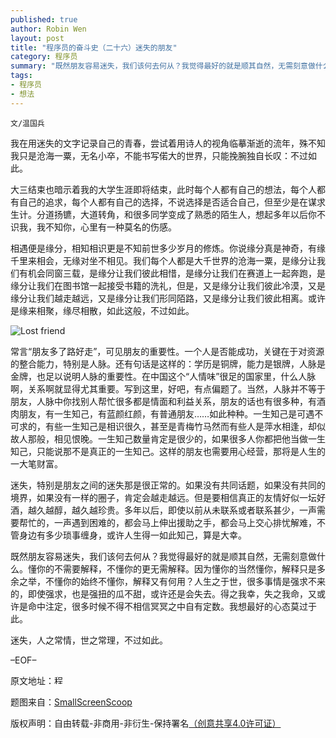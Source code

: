 ```yaml
---
published: true
author: Robin Wen
layout: post
title: "程序员的奋斗史（二十六）迷失的朋友"
category: 程序员
summary: "既然朋友容易迷失，我们该何去何从？我觉得最好的就是顺其自然，无需刻意做什么。懂你的不需要解释，不懂你的更无需解释。因为懂你的当然懂你，解释只是多余之举，不懂你的始终不懂你，解释又有何用？人生之于世，很多事情是强求不来的，即使强求，也是强扭的瓜不甜，或许还是会失去。得之我幸，失之我命，又或许是命中注定，很多时候不得不相信冥冥之中自有定数。我想最好的心态莫过于此。"
tags: 
- 程序员
- 想法
---
```


`文/温国兵`

我在用迷失的文字记录自己的青春，尝试着用诗人的视角临摹渐逝的流年，殊不知我只是沧海一粟，无名小卒，不能书写偌大的世界，只能挽腕独自长叹：不过如此。

大三结束也暗示着我的大学生涯即将结束，此时每个人都有自己的想法，每个人都有自己的追求，每个人都有自己的选择，不说选择是否适合自己，但至少是在谋求生计。分道扬镳，大道转角，和很多同学变成了熟悉的陌生人，想起多年以后你不识我，我不知你，心里有一种莫名的伤感。

相遇便是缘分，相知相识更是不知前世多少岁月的修炼。你说缘分真是神奇，有缘千里来相会，无缘对坐不相见。我们每个人都是大千世界的沧海一粟，是缘分让我们有机会同窗三载，是缘分让我们彼此相惜，是缘分让我们在赛道上一起奔跑，是缘分让我们在图书馆一起接受书籍的洗礼，但是，又是缘分让我们彼此冷漠，又是缘分让我们越走越远，又是缘分让我们形同陌路，又是缘分让我们彼此相离。或许是缘来相聚，缘尽相散，如此这般，不过如此。

![Lost friend](http://i.imgur.com/P8DS2Vw.png)

常言“朋友多了路好走”，可见朋友的重要性。一个人是否能成功，关键在于对资源的整合能力，特别是人脉。还有句话是这样的：学历是铜牌，能力是银牌，人脉是金牌，也足以说明人脉的重要性。在中国这个“人情味”很足的国家里，什么人脉啊，关系啊就显得尤其重要。写到这里，好吧，有点偏题了。当然，人脉并不等于朋友，人脉中你找别人帮忙很多都是情面和利益关系，朋友的话也有很多种，有酒肉朋友，有一生知己，有蓝颜红颜，有普通朋友……如此种种。一生知己是可遇不可求的，有些一生知己是相识很久，甚至是青梅竹马然而有些人是萍水相逢，却似故人那般，相见恨晚。一生知己数量肯定是很少的，如果很多人你都把他当做一生知己，只能说那不是真正的一生知己。这样的朋友也需要用心经营，那将是人生的一大笔财富。

迷失，特别是朋友之间的迷失那是很正常的。如果没有共同话题，如果没有共同的境界，如果没有一样的圈子，肯定会越走越远。但是要相信真正的友情好似一坛好酒，越久越醇，越久越珍贵。多年以后，即使以前从未联系或者联系甚少，一声需要帮忙的，一声遇到困难的，都会马上伸出援助之手，都会马上交心排忧解难，不管身边有多少琐事缠身，或许人生得一如此知己，算是大幸。

既然朋友容易迷失，我们该何去何从？我觉得最好的就是顺其自然，无需刻意做什么。懂你的不需要解释，不懂你的更无需解释。因为懂你的当然懂你，解释只是多余之举，不懂你的始终不懂你，解释又有何用？人生之于世，很多事情是强求不来的，即使强求，也是强扭的瓜不甜，或许还是会失去。得之我幸，失之我命，又或许是命中注定，很多时候不得不相信冥冥之中自有定数。我想最好的心态莫过于此。

迷失，人之常情，世之常理，不过如此。

–EOF–

原文地址：<a href="http://blog.csdn.net/justdb/article/details/9500233" target="_blank"><img src="http://i.imgur.com/BROigUO.jpg" title="程序员的奋斗史（二十六）迷失的朋友" height="16px" width="16px" border="0" alt="程序员的奋斗史（二十六）迷失的朋友" /></a>

题图来自：<a href="http://smallscreenscoop.com/claire-kate-lost/37069/" target="_blank">SmallScreenScoop</a>

版权声明：自由转载-非商用-非衍生-保持署名<a href="http://creativecommons.org/licenses/by-nc-nd/4.0/deed.zh" target="_blank">（创意共享4.0许可证）</a>
